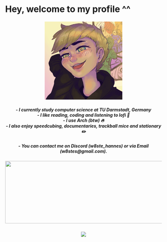 # Hey, welcome to my profile ^^

<h3 align="center">
    <img src="https://raw.githubusercontent.com/w8ste/w8ste/main/.github/images/pb.png" width="250 height=250 alt="Logo"/></br>
  <h5 align="center">
        - I currently study computer science at TU Darmstadt, Germany </br>
        - I like reading, coding and listening to lofi 📒 </br>
        - I use Arch (btw) 🔥 </br>
        - I also enjoy speedcubing, documentaries, trackball mice and stationary ✏️ </br>
    </h5>
    <h5 align="center">
        - You can contact me on Discord (w8ste_hannes) or via Email (w8stes@gmail.com).
    </h5>
</h3>

<h3 align="center">
    <img src="https://github-readme-stats.vercel.app/api/top-langs?username=w8ste&show_icons=true&layout=compact&theme=tokyonight" width="600" height="200"/></br>
</h3>
  
<h3 align="center">
    <img src="https://leetcard.jacoblin.cool/w8st3?theme=nord"
</h3>
